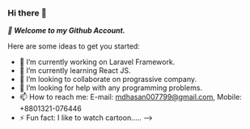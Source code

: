 ### Hi there 👋

***:rose: Welcome to my Github Account.***

Here are some ideas to get you started:

- 🔭 I’m currently working on Laravel Framework.
- 🌱 I’m currently learning React JS.
- 👯 I’m looking to collaborate on prograssive company.
- 🤔 I’m looking for help with any programming problems.
- 📫 How to reach me: E-mail: mdhasan007799@gmail.com, Mobile: +8801321-076446
- ⚡ Fun fact: I like to watch cartoon.....
-->
